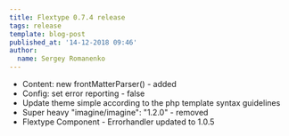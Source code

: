 ```yaml
---
title: Flextype 0.7.4 release
tags: release
template: blog-post
published_at: '14-12-2018 09:46'
author:
  name: Sergey Romanenko
---
```


* Content: new frontMatterParser() - added
* Config: set error reporting - false
* Update theme simple according to the php template syntax guidelines
* Super heavy "imagine/imagine": "1.2.0" - removed
* Flextype Component - Errorhandler updated to 1.0.5

